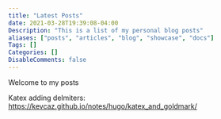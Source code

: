 ```yaml
---
title: "Latest Posts"
date: 2021-03-28T19:39:08-04:00
Description: "This is a list of my personal blog posts"
aliases: ["posts", "articles", "blog", "showcase", "docs"]
Tags: []
Categories: []
DisableComments: false
---
```

Welcome to my posts

Katex adding delmiters: https://kevcaz.github.io/notes/hugo/katex_and_goldmark/
